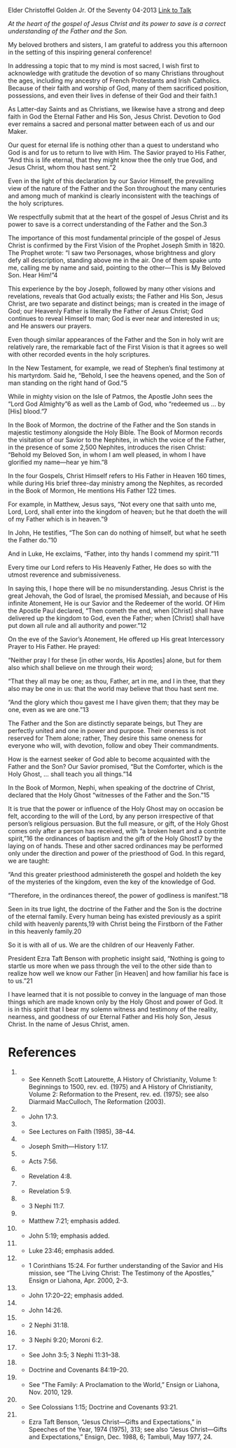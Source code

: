 Elder Christoffel Golden Jr.
Of the Seventy
04-2013
[Link to Talk](https://www.churchofjesuschrist.org/study/general-conference/2013/04/the-father-and-the-son?lang=eng)

_At the heart of the gospel of Jesus Christ and its power to save is a correct understanding of the Father and the Son._

My beloved brothers and sisters, I am grateful to address you this afternoon in the setting of this inspiring general conference!

In addressing a topic that to my mind is most sacred, I wish first to acknowledge with gratitude the devotion of so many Christians throughout the ages, including my ancestry of French Protestants and Irish Catholics. Because of their faith and worship of God, many of them sacrificed position, possessions, and even their lives in defense of their God and their faith.1

As Latter-day Saints and as Christians, we likewise have a strong and deep faith in God the Eternal Father and His Son, Jesus Christ. Devotion to God ever remains a sacred and personal matter between each of us and our Maker.

Our quest for eternal life is nothing other than a quest to understand who God is and for us to return to live with Him. The Savior prayed to His Father, “And this is life eternal, that they might know thee the only true God, and Jesus Christ, whom thou hast sent.”2

Even in the light of this declaration by our Savior Himself, the prevailing view of the nature of the Father and the Son throughout the many centuries and among much of mankind is clearly inconsistent with the teachings of the holy scriptures.

We respectfully submit that at the heart of the gospel of Jesus Christ and its power to save is a correct understanding of the Father and the Son.3

The importance of this most fundamental principle of the gospel of Jesus Christ is confirmed by the First Vision of the Prophet Joseph Smith in 1820. The Prophet wrote: “I saw two Personages, whose brightness and glory defy all description, standing above me in the air. One of them spake unto me, calling me by name and said, pointing to the other—This is My Beloved Son. Hear Him!”4

This experience by the boy Joseph, followed by many other visions and revelations, reveals that God actually exists; the Father and His Son, Jesus Christ, are two separate and distinct beings; man is created in the image of God; our Heavenly Father is literally the Father of Jesus Christ; God continues to reveal Himself to man; God is ever near and interested in us; and He answers our prayers.

Even though similar appearances of the Father and the Son in holy writ are relatively rare, the remarkable fact of the First Vision is that it agrees so well with other recorded events in the holy scriptures.

In the New Testament, for example, we read of Stephen’s final testimony at his martyrdom. Said he, “Behold, I see the heavens opened, and the Son of man standing on the right hand of God.”5

While in mighty vision on the Isle of Patmos, the Apostle John sees the “Lord God Almighty”6 as well as the Lamb of God, who “redeemed us … by [His] blood.”7

In the Book of Mormon, the doctrine of the Father and the Son stands in majestic testimony alongside the Holy Bible. The Book of Mormon records the visitation of our Savior to the Nephites, in which the voice of the Father, in the presence of some 2,500 Nephites, introduces the risen Christ: “Behold my Beloved Son, in whom I am well pleased, in whom I have glorified my name—hear ye him.”8

In the four Gospels, Christ Himself refers to His Father in Heaven 160 times, while during His brief three-day ministry among the Nephites, as recorded in the Book of Mormon, He mentions His Father 122 times.

For example, in Matthew, Jesus says, “Not every one that saith unto me, Lord, Lord, shall enter into the kingdom of heaven; but he that doeth the will of my Father which is in heaven.”9

In John, He testifies, “The Son can do nothing of himself, but what he seeth the Father do.”10

And in Luke, He exclaims, “Father, into thy hands I commend my spirit.”11

Every time our Lord refers to His Heavenly Father, He does so with the utmost reverence and submissiveness.

In saying this, I hope there will be no misunderstanding. Jesus Christ is the great Jehovah, the God of Israel, the promised Messiah, and because of His infinite Atonement, He is our Savior and the Redeemer of the world. Of Him the Apostle Paul declared, “Then cometh the end, when [Christ] shall have delivered up the kingdom to God, even the Father; when [Christ] shall have put down all rule and all authority and power.”12

On the eve of the Savior’s Atonement, He offered up His great Intercessory Prayer to His Father. He prayed:

“Neither pray I for these [in other words, His Apostles] alone, but for them also which shall believe on me through their word;

“That they all may be one; as thou, Father, art in me, and I in thee, that they also may be one in us: that the world may believe that thou hast sent me.

“And the glory which thou gavest me I have given them; that they may be one, even as we are one.”13

The Father and the Son are distinctly separate beings, but They are perfectly united and one in power and purpose. Their oneness is not reserved for Them alone; rather, They desire this same oneness for everyone who will, with devotion, follow and obey Their commandments.

How is the earnest seeker of God able to become acquainted with the Father and the Son? Our Savior promised, “But the Comforter, which is the Holy Ghost, … shall teach you all things.”14

In the Book of Mormon, Nephi, when speaking of the doctrine of Christ, declared that the Holy Ghost “witnesses of the Father and the Son.”15

It is true that the power or influence of the Holy Ghost may on occasion be felt, according to the will of the Lord, by any person irrespective of that person’s religious persuasion. But the full measure, or gift, of the Holy Ghost comes only after a person has received, with “a broken heart and a contrite spirit,”16 the ordinances of baptism and the gift of the Holy Ghost17 by the laying on of hands. These and other sacred ordinances may be performed only under the direction and power of the priesthood of God. In this regard, we are taught:

“And this greater priesthood administereth the gospel and holdeth the key of the mysteries of the kingdom, even the key of the knowledge of God.

“Therefore, in the ordinances thereof, the power of godliness is manifest.”18

Seen in its true light, the doctrine of the Father and the Son is the doctrine of the eternal family. Every human being has existed previously as a spirit child with heavenly parents,19 with Christ being the Firstborn of the Father in this heavenly family.20

So it is with all of us. We are the children of our Heavenly Father.

President Ezra Taft Benson with prophetic insight said, “Nothing is going to startle us more when we pass through the veil to the other side than to realize how well we know our Father [in Heaven] and how familiar his face is to us.”21

I have learned that it is not possible to convey in the language of man those things which are made known only by the Holy Ghost and power of God. It is in this spirit that I bear my solemn witness and testimony of the reality, nearness, and goodness of our Eternal Father and His holy Son, Jesus Christ. In the name of Jesus Christ, amen.

# References
1. - See Kenneth Scott Latourette, A History of Christianity, Volume 1: Beginnings to 1500, rev. ed. (1975) and A History of Christianity, Volume 2: Reformation to the Present, rev. ed. (1975); see also Diarmaid MacCulloch, The Reformation (2003).
2. - John 17:3.
3. - See Lectures on Faith (1985), 38–44.
4. - Joseph Smith—History 1:17.
5. - Acts 7:56.
6. - Revelation 4:8.
7. - Revelation 5:9.
8. - 3 Nephi 11:7.
9. - Matthew 7:21; emphasis added.
10. - John 5:19; emphasis added.
11. - Luke 23:46; emphasis added.
12. - 1 Corinthians 15:24. For further understanding of the Savior and His mission, see “The Living Christ: The Testimony of the Apostles,” Ensign or Liahona, Apr. 2000, 2–3.
13. - John 17:20–22; emphasis added.
14. - John 14:26.
15. - 2 Nephi 31:18.
16. - 3 Nephi 9:20; Moroni 6:2.
17. - See John 3:5; 3 Nephi 11:31–38.
18. - Doctrine and Covenants 84:19–20.
19. - See “The Family: A Proclamation to the World,” Ensign or Liahona, Nov. 2010, 129.
20. - See Colossians 1:15; Doctrine and Covenants 93:21.
21. - Ezra Taft Benson, “Jesus Christ—Gifts and Expectations,” in Speeches of the Year, 1974 (1975), 313; see also “Jesus Christ—Gifts and Expectations,” Ensign, Dec. 1988, 6; Tambuli, May 1977, 24.